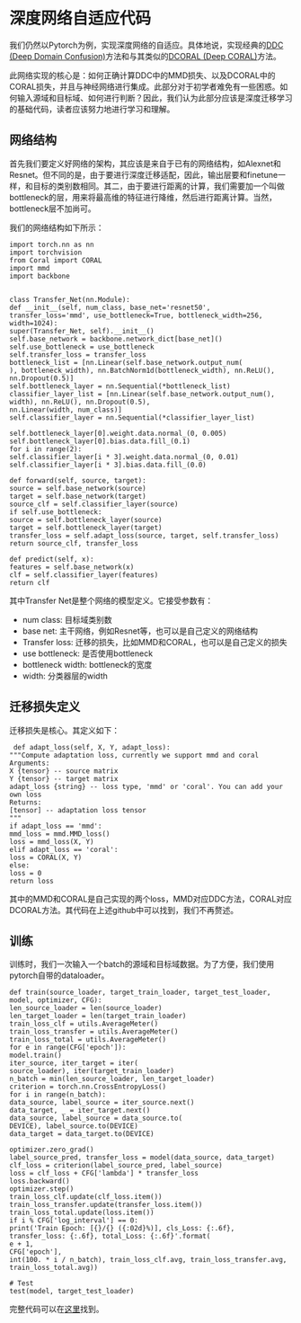 # 深度网络自适应代码

我们仍然以Pytorch为例，实现深度网络的自适应。具体地说，实现经典的[DDC (Deep Domain Confusion)](https://arxiv.org/abs/1412.3474)方法和与其类似的[DCORAL (Deep CORAL)](https://link.springer.com/chapter/10.1007/978-3-319-49409-8_35)方法。

此网络实现的核心是：如何正确计算DDC中的MMD损失、以及DCORAL中的CORAL损失，并且与神经网络进行集成。此部分对于初学者难免有一些困惑。如何输入源域和目标域、如何进行判断？因此，我们认为此部分应该是深度迁移学习的基础代码，读者应该努力地进行学习和理解。

## 网络结构

首先我们要定义好网络的架构，其应该是来自于已有的网络结构，如Alexnet和Resnet。但不同的是，由于要进行深度迁移适配，因此，输出层要和finetune一样，和目标的类别数相同。其二，由于要进行距离的计算，我们需要加一个叫做bottleneck的层，用来将最高维的特征进行降维，然后进行距离计算。当然，bottleneck层不加尚可。

我们的网络结构如下所示：

```
import torch.nn as nn
import torchvision
from Coral import CORAL
import mmd
import backbone


class Transfer_Net(nn.Module):
def __init__(self, num_class, base_net='resnet50', transfer_loss='mmd', use_bottleneck=True, bottleneck_width=256, width=1024):
super(Transfer_Net, self).__init__()
self.base_network = backbone.network_dict[base_net]()
self.use_bottleneck = use_bottleneck
self.transfer_loss = transfer_loss
bottleneck_list = [nn.Linear(self.base_network.output_num(
), bottleneck_width), nn.BatchNorm1d(bottleneck_width), nn.ReLU(), nn.Dropout(0.5)]
self.bottleneck_layer = nn.Sequential(*bottleneck_list)
classifier_layer_list = [nn.Linear(self.base_network.output_num(), width), nn.ReLU(), nn.Dropout(0.5),
nn.Linear(width, num_class)]
self.classifier_layer = nn.Sequential(*classifier_layer_list)

self.bottleneck_layer[0].weight.data.normal_(0, 0.005)
self.bottleneck_layer[0].bias.data.fill_(0.1)
for i in range(2):
self.classifier_layer[i * 3].weight.data.normal_(0, 0.01)
self.classifier_layer[i * 3].bias.data.fill_(0.0)

def forward(self, source, target):
source = self.base_network(source)
target = self.base_network(target)
source_clf = self.classifier_layer(source)
if self.use_bottleneck:
source = self.bottleneck_layer(source)
target = self.bottleneck_layer(target)
transfer_loss = self.adapt_loss(source, target, self.transfer_loss)
return source_clf, transfer_loss

def predict(self, x):
features = self.base_network(x)
clf = self.classifier_layer(features)
return clf
```

其中Transfer Net是整个网络的模型定义。它接受参数有：


- num class: 目标域类别数
- base net: 主干网络，例如Resnet等，也可以是自己定义的网络结构
- Transfer loss: 迁移的损失，比如MMD和CORAL，也可以是自己定义的损失
- use bottleneck: 是否使用bottleneck
- bottleneck width: bottleneck的宽度
- width: 分类器层的width

## 迁移损失定义

迁移损失是核心。其定义如下：

```
 def adapt_loss(self, X, Y, adapt_loss):
"""Compute adaptation loss, currently we support mmd and coral
Arguments:
X {tensor} -- source matrix
Y {tensor} -- target matrix
adapt_loss {string} -- loss type, 'mmd' or 'coral'. You can add your own loss
Returns:
[tensor] -- adaptation loss tensor
"""
if adapt_loss == 'mmd':
mmd_loss = mmd.MMD_loss()
loss = mmd_loss(X, Y)
elif adapt_loss == 'coral':
loss = CORAL(X, Y)
else:
loss = 0
return loss
```

其中的MMD和CORAL是自己实现的两个loss，MMD对应DDC方法，CORAL对应DCORAL方法。其代码在上述github中可以找到，我们不再赘述。

## 训练

训练时，我们一次输入一个batch的源域和目标域数据。为了方便，我们使用pytorch自带的dataloader。

```
def train(source_loader, target_train_loader, target_test_loader, model, optimizer, CFG):
len_source_loader = len(source_loader)
len_target_loader = len(target_train_loader)
train_loss_clf = utils.AverageMeter()
train_loss_transfer = utils.AverageMeter()
train_loss_total = utils.AverageMeter()
for e in range(CFG['epoch']):
model.train()
iter_source, iter_target = iter(
source_loader), iter(target_train_loader)
n_batch = min(len_source_loader, len_target_loader)
criterion = torch.nn.CrossEntropyLoss()
for i in range(n_batch):
data_source, label_source = iter_source.next()
data_target, _ = iter_target.next()
data_source, label_source = data_source.to(
DEVICE), label_source.to(DEVICE)
data_target = data_target.to(DEVICE)

optimizer.zero_grad()
label_source_pred, transfer_loss = model(data_source, data_target)
clf_loss = criterion(label_source_pred, label_source)
loss = clf_loss + CFG['lambda'] * transfer_loss
loss.backward()
optimizer.step()
train_loss_clf.update(clf_loss.item())
train_loss_transfer.update(transfer_loss.item())
train_loss_total.update(loss.item())
if i % CFG['log_interval'] == 0:
print('Train Epoch: [{}/{} ({:02d}%)], cls_Loss: {:.6f}, transfer_loss: {:.6f}, total_Loss: {:.6f}'.format(
e + 1,
CFG['epoch'],
int(100. * i / n_batch), train_loss_clf.avg, train_loss_transfer.avg, train_loss_total.avg))

# Test
test(model, target_test_loader)
```

完整代码可以在[这里](https://github.com/jindongwang/transferlearning/tree/master/code/deep/DDC_DeepCoral)找到。
